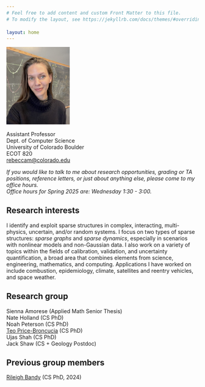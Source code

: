 ```yaml
---
# Feel free to add content and custom Front Matter to this file.
# To modify the layout, see https://jekyllrb.com/docs/themes/#overriding-theme-defaults

layout: home
---
```

<img src="rem-bb.jpg" style="width:33%; height: auto">

Assistant Professor  
Dept. of Computer Science  
University of Colorado Boulder  
ECOT 820  
rebeccam@colorado.edu  

*If you would like to talk to me about research opportunities, grading or TA positions, reference letters, or just about anything else, please come to my office hours.  
Office hours for Spring 2025 are:  Wednesday 1:30 - 3:00.*

## Research interests
I identify and exploit sparse structures in complex, interacting, multi-physics, uncertain, and/or random systems. 
I focus on two types of sparse structures: _sparse graphs_ and _sparse dynamics_, especially in scenarios with 
nonlinear models and non-Gaussian data. I also work on a variety of topics within the fields of calibration, validation, and uncertainty quantification, a broad area that combines elements from science, engineering, mathematics, and computing. 
Applications I have worked on include combustion, epidemiology, climate, satellites and reentry vehicles, and space weather.

## Research group  
Sienna Amorese  (Applied Math Senior Thesis)  
Nate Holland (CS PhD)  
Noah Peterson (CS PhD)  
[Teo Price-Broncucia](https://teopb.github.io) (CS PhD)  
Ujas Shah (CS PhD)  
Jack Shaw (CS + Geology Postdoc)  

## Previous group members
[Rileigh Bandy](https://rbandy.github.io/) (CS PhD, 2024)  

